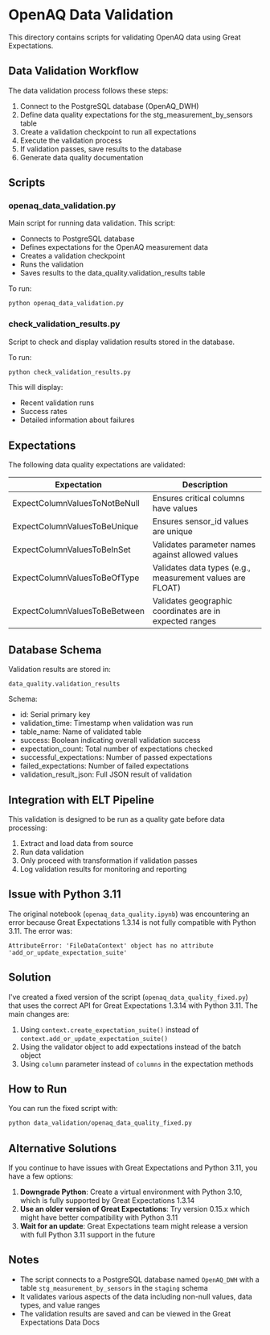 # OpenAQ Data Validation

This directory contains scripts for validating OpenAQ data using Great Expectations.

## Data Validation Workflow

The data validation process follows these steps:

1. Connect to the PostgreSQL database (OpenAQ_DWH)
2. Define data quality expectations for the stg_measurement_by_sensors table
3. Create a validation checkpoint to run all expectations
4. Execute the validation process
5. If validation passes, save results to the database
6. Generate data quality documentation

## Scripts

### openaq_data_validation.py

Main script for running data validation. This script:

- Connects to PostgreSQL database
- Defines expectations for the OpenAQ measurement data
- Creates a validation checkpoint
- Runs the validation
- Saves results to the data_quality.validation_results table

To run:

```bash
python openaq_data_validation.py
```

### check_validation_results.py

Script to check and display validation results stored in the database.

To run:

```bash
python check_validation_results.py
```

This will display:
- Recent validation runs
- Success rates
- Detailed information about failures

## Expectations

The following data quality expectations are validated:

| Expectation | Description |
|-------------|-------------|
| ExpectColumnValuesToNotBeNull | Ensures critical columns have values |
| ExpectColumnValuesToBeUnique | Ensures sensor_id values are unique |
| ExpectColumnValuesToBeInSet | Validates parameter names against allowed values |
| ExpectColumnValuesToBeOfType | Validates data types (e.g., measurement values are FLOAT) |
| ExpectColumnValuesToBeBetween | Validates geographic coordinates are in expected ranges |

## Database Schema

Validation results are stored in:

```
data_quality.validation_results
```

Schema:
- id: Serial primary key
- validation_time: Timestamp when validation was run
- table_name: Name of validated table
- success: Boolean indicating overall validation success
- expectation_count: Total number of expectations checked
- successful_expectations: Number of passed expectations
- failed_expectations: Number of failed expectations
- validation_result_json: Full JSON result of validation

## Integration with ELT Pipeline

This validation is designed to be run as a quality gate before data processing:

1. Extract and load data from source
2. Run data validation
3. Only proceed with transformation if validation passes
4. Log validation results for monitoring and reporting

## Issue with Python 3.11

The original notebook (`openaq_data_quality.ipynb`) was encountering an error because Great Expectations 1.3.14 is not fully compatible with Python 3.11. The error was:

```
AttributeError: 'FileDataContext' object has no attribute 'add_or_update_expectation_suite'
```

## Solution

I've created a fixed version of the script (`openaq_data_quality_fixed.py`) that uses the correct API for Great Expectations 1.3.14 with Python 3.11. The main changes are:

1. Using `context.create_expectation_suite()` instead of `context.add_or_update_expectation_suite()`
2. Using the validator object to add expectations instead of the batch object
3. Using `column` parameter instead of `columns` in the expectation methods

## How to Run

You can run the fixed script with:

```bash
python data_validation/openaq_data_quality_fixed.py
```

## Alternative Solutions

If you continue to have issues with Great Expectations and Python 3.11, you have a few options:

1. **Downgrade Python**: Create a virtual environment with Python 3.10, which is fully supported by Great Expectations 1.3.14
2. **Use an older version of Great Expectations**: Try version 0.15.x which might have better compatibility with Python 3.11
3. **Wait for an update**: Great Expectations team might release a version with full Python 3.11 support in the future

## Notes

- The script connects to a PostgreSQL database named `OpenAQ_DWH` with a table `stg_measurement_by_sensors` in the `staging` schema
- It validates various aspects of the data including non-null values, data types, and value ranges
- The validation results are saved and can be viewed in the Great Expectations Data Docs 